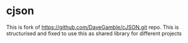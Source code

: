 # cjson
This is fork of https://github.com/DaveGamble/cJSON.git repo. This is structurised and fixed to use this as shared library for different projects
